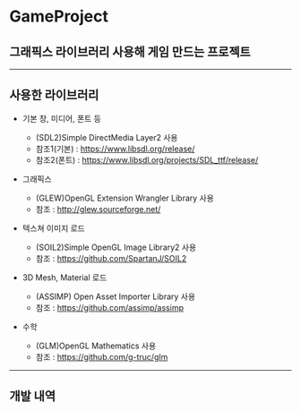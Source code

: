 # GameProject
## 그래픽스 라이브러리 사용해 게임 만드는 프로젝트
***
## 사용한 라이브러리
* 기본 창, 미디어, 폰트 등
	+ (SDL2)Simple DirectMedia Layer2 사용
	+ 참조1(기본) : https://www.libsdl.org/release/
	+ 참조2(폰트) : https://www.libsdl.org/projects/SDL_ttf/release/
	
* 그래픽스
	+ (GLEW)OpenGL Extension Wrangler Library 사용
	+ 참조 : http://glew.sourceforge.net/
	
* 텍스쳐 이미지 로드
	+ (SOIL2)Simple OpenGL Image Library2 사용
	+ 참조 : https://github.com/SpartanJ/SOIL2
	
* 3D Mesh, Material 로드
	+ (ASSIMP) Open Asset Importer Library 사용
	+ 참조 : https://github.com/assimp/assimp

* 수학
	+ (GLM)OpenGL Mathematics 사용
	+ 참조 : https://github.com/g-truc/glm
	
***
## 개발 내역